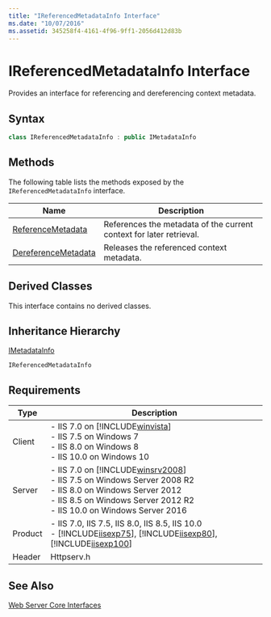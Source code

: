 ```yaml
---
title: "IReferencedMetadataInfo Interface"
ms.date: "10/07/2016"
ms.assetid: 345258f4-4161-4f96-9ff1-2056d412d83b
---
```

# IReferencedMetadataInfo Interface

Provides an interface for referencing and dereferencing context metadata.  
  
## Syntax  
  
```cpp  
class IReferencedMetadataInfo : public IMetadataInfo  
```  
  
## Methods  

 The following table lists the methods exposed by the `IReferencedMetadataInfo` interface.  
  
|Name|Description|  
|----------|-----------------|  
|[ReferenceMetadata](../../web-development-reference/native-code-api-reference/ireferencedmetadatainfo-referencemetadata-method.md)|References the metadata of the current context for later retrieval.|  
|[DereferenceMetadata](../../web-development-reference/native-code-api-reference/ireferencedmetadatainfo-dereferencemetadata-method.md)|Releases the referenced context metadata.|  
  
## Derived Classes  

 This interface contains no derived classes.  
  
## Inheritance Hierarchy  

 [IMetadataInfo](../../web-development-reference/native-code-api-reference/imetadatainfo-interface.md)  
  
 `IReferencedMetadataInfo`  
  
## Requirements  
  
|Type|Description|  
|----------|-----------------|  
|Client|-   IIS 7.0 on [!INCLUDE[winvista](../../wmi-provider/includes/winvista-md.md)]<br />-   IIS 7.5 on Windows 7<br />-   IIS 8.0 on Windows 8<br />-   IIS 10.0 on Windows 10|  
|Server|-   IIS 7.0 on [!INCLUDE[winsrv2008](../../wmi-provider/includes/winsrv2008-md.md)]<br />-   IIS 7.5 on Windows Server 2008 R2<br />-   IIS 8.0 on Windows Server 2012<br />-   IIS 8.5 on Windows Server 2012 R2<br />-   IIS 10.0 on Windows Server 2016|  
|Product|-   IIS 7.0, IIS 7.5, IIS 8.0, IIS 8.5, IIS 10.0<br />-   [!INCLUDE[iisexp75](../../web-development-reference/native-code-api-reference/includes/iisexp75-md.md)], [!INCLUDE[iisexp80](../../web-development-reference/native-code-api-reference/includes/iisexp80-md.md)], [!INCLUDE[iisexp100](../../web-development-reference/native-code-api-reference/includes/iisexp100-md.md)]|  
|Header|Httpserv.h|  
  
## See Also  

 [Web Server Core Interfaces](../../web-development-reference/native-code-api-reference/web-server-core-interfaces.md)
